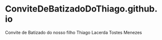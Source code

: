 # ConviteDeBatizadoDoThiago.github.io
Convite de Batizado do nosso filho Thiago Lacerda Tostes Menezes
